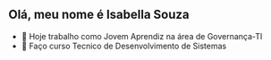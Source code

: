 ## Olá, meu nome é Isabella Souza

- 🔭 Hoje trabalho como Jovem Aprendiz na área de Governança-TI
- 🌱 Faço curso Tecnico de Desenvolvimento de Sistemas
